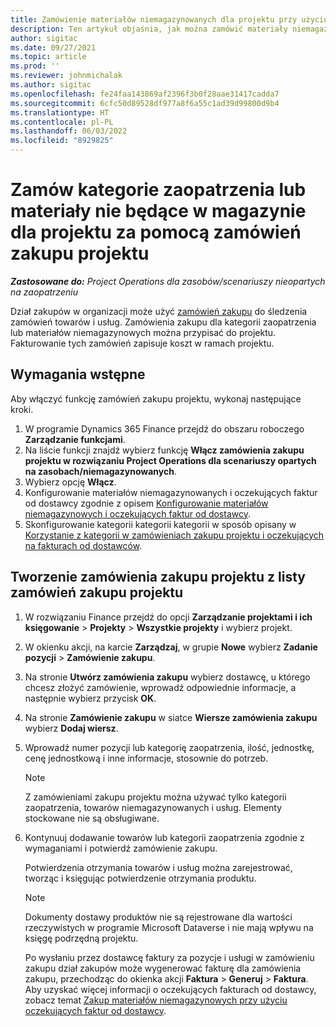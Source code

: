 ```yaml
---
title: Zamówienie materiałów niemagazynowanych dla projektu przy użyciu zamówień zakupu projektu
description: Ten artykuł objaśnia, jak można zamówić materiały niemagazynowane dla projektu przy użyciu zamówień zakupu projektu.
author: sigitac
ms.date: 09/27/2021
ms.topic: article
ms.prod: ''
ms.reviewer: johnmichalak
ms.author: sigitac
ms.openlocfilehash: fe24faa143869af2396f3b0f28aae31417cadda7
ms.sourcegitcommit: 6cfc50d89528df977a8f6a55c1ad39d99800d9b4
ms.translationtype: HT
ms.contentlocale: pl-PL
ms.lasthandoff: 06/03/2022
ms.locfileid: "8929825"
---
```

# <a name="order-procurement-categories-or-non-stocked-materials-for-a-project-using-project-purchase-orders"></a>Zamów kategorie zaopatrzenia lub materiały nie będące w magazynie dla projektu za pomocą zamówień zakupu projektu

_**Zastosowane do:** Project Operations dla zasobów/scenariuszy nieopartych na zaopatrzeniu_

Dział zakupów w organizacji może użyć [zamówień zakupu](/dynamics365/supply-chain/procurement/purchase-order-overview) do śledzenia zamówień towarów i usług. Zamówienia zakupu dla kategorii zaopatrzenia lub materiałów niemagazynowych można przypisać do projektu. Fakturowanie tych zamówień zapisuje koszt w ramach projektu.

## <a name="prerequisites"></a>Wymagania wstępne
Aby włączyć funkcję zamówień zakupu projektu, wykonaj następujące kroki.

1. W programie Dynamics 365 Finance przejdź do obszaru roboczego **Zarządzanie funkcjami**.
2. Na liście funkcji znajdź wybierz funkcję **Włącz zamówienia zakupu projektu w rozwiązaniu Project Operations dla scenariuszy opartych na zasobach/niemagazynowanych**.
3. Wybierz opcję **Włącz**.
4. Konfigurowanie materiałów niemagazynowanych i oczekujących faktur od dostawcy zgodnie z opisem [Konfigurowanie materiałów niemagazynowych i oczekujących faktur od dostawcy](configure-materials-nonstocked.md).
5. Skonfigurowanie kategorii kategorii kategorii w sposób opisany w [Korzystanie z kategorii w zamówieniach zakupu projektu i oczekujących na fakturach od dostawców](configure-procurement-categories.md).

## <a name="create-a-project-purchase-order-from-the-project-purchase-order-list"></a>Tworzenie zamówienia zakupu projektu z listy zamówień zakupu projektu

1. W rozwiązaniu Finance przejdź do opcji **Zarządzanie projektami i ich księgowanie** > **Projekty** > **Wszystkie projekty** i wybierz projekt.
2. W okienku akcji, na karcie **Zarządzaj**, w grupie **Nowe** wybierz **Zadanie pozycji** > **Zamówienie zakupu**.
3. Na stronie **Utwórz zamówienia zakupu** wybierz dostawcę, u którego chcesz złożyć zamówienie, wprowadź odpowiednie informacje, a następnie wybierz przycisk **OK**.
4. Na stronie **Zamówienie zakupu** w siatce **Wiersze zamówienia zakupu** wybierz **Dodaj wiersz**.
5. Wprowadź numer pozycji lub kategorię zaopatrzenia, ilość, jednostkę, cenę jednostkową i inne informacje, stosownie do potrzeb.

    > [!NOTE]
    > Z zamówieniami zakupu projektu można używać tylko kategorii zaopatrzenia, towarów niemagazynowanych i usług. Elementy stockowane nie są obsługiwane.

6. Kontynuuj dodawanie towarów lub kategorii zaopatrzenia zgodnie z wymaganiami i potwierdź zamówienie zakupu.

    Potwierdzenia otrzymania towarów i usług można zarejestrować, tworząc i księgując potwierdzenie otrzymania produktu.

    > [!NOTE]
    > Dokumenty dostawy produktów nie są rejestrowane dla wartości rzeczywistych w programie Microsoft Dataverse i nie mają wpływu na księgę podrzędną projektu.

    Po wysłaniu przez dostawcę faktury za pozycje i usługi w zamówieniu zakupu dział zakupów może wygenerować fakturę dla zamówienia zakupu, przechodząc do okienka akcji **Faktura** > **Generuj** > **Faktura**. Aby uzyskać więcej informacji o oczekujących fakturach od dostawcy, zobacz temat [Zakup materiałów niemagazynowych przy użyciu oczekujących faktur od dostawcy](pending-vendor-invoices.md).
